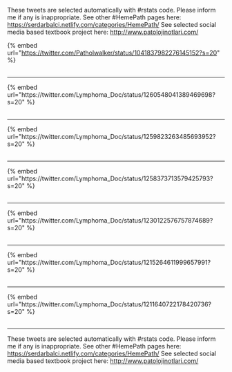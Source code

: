 

These tweets are selected automatically with #rstats code. Please inform me if any is inappropriate.
See other #HemePath pages here: https://serdarbalci.netlify.com/categories/HemePath/ 
See selected social media based textbook project here: http://www.patolojinotlari.com/

{% embed url="https://twitter.com/Patholwalker/status/1041837982276145152?s=20" %}<br>
<br>
<hr>
{% embed url="https://twitter.com/Lymphoma_Doc/status/1260548041389469698?s=20" %}<br>
<br>
<hr>
{% embed url="https://twitter.com/Lymphoma_Doc/status/1259823263485693952?s=20" %}<br>
<br>
<hr>
{% embed url="https://twitter.com/Lymphoma_Doc/status/1258373713579425793?s=20" %}<br>
<br>
<hr>
{% embed url="https://twitter.com/Lymphoma_Doc/status/1230122576757874689?s=20" %}<br>
<br>
<hr>
{% embed url="https://twitter.com/Lymphoma_Doc/status/1215264611999657991?s=20" %}<br>
<br>
<hr>
{% embed url="https://twitter.com/Lymphoma_Doc/status/1211640722178420736?s=20" %}<br>
<br>
<hr>


These tweets are selected automatically with #rstats code. Please inform me if any is inappropriate.
See other #HemePath pages here: https://serdarbalci.netlify.com/categories/HemePath/ 
See selected social media based textbook project here: http://www.patolojinotlari.com/
